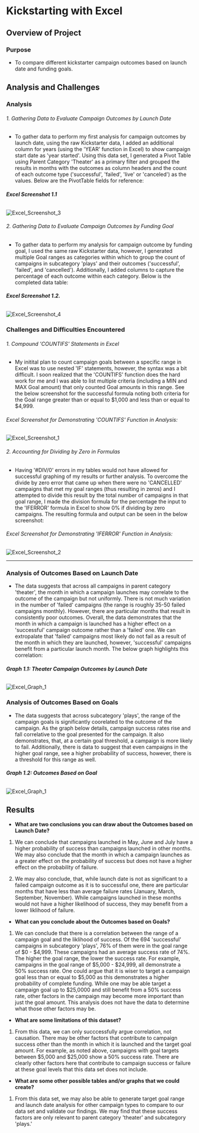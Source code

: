 # Kickstarting with Excel

## Overview of Project

### Purpose

* To compare different kickstarter campaign outcomes based on launch date and funding goals.

## Analysis and Challenges

### **Analysis**

###### 1. Gathering Data to Evaluate Campaign Outcomes by Launch Date
* To gather data to perform my first analysis for campaign outcomes by launch date, using the raw Kickstarter data, I added an additional column for years (using the 'YEAR' function in Excel) to show campaign start date as 'year started'. Using this data set, I generated a Pivot Table using Parent Category 'Theater' as a primary filter and grouped the results in months with the outcomes as column headers and the count of each outcome type ('successful', 'failed', 'live' or 'canceled') as the values. Below are the PivotTable fields for reference:

###### **Excel Screenshot 1.1**
![Excel_Screenshot_3](https://cvws.icloud-content.com/B/AU_G-jS47hIKP2bjlxg3H386Bzs9AQvbsBjohlDfrX2kU4XEt1224yKp/Screen+Shot+2022-08-14+at+7.58.00+PM.png?o=AkVOJoLh1SjsJK24wnT5lyDwfN58vsfXtpX8ADRCrkT5&v=1&x=3&a=CAoga-3xyIYOlF6v8RA1GU4g5gsrI7JVmEpWJ79lsG_qaSMSbxCwrIT8qTAYsIng_akwIgEAUgQ6Bzs9WgS24yKpaie1vAlP8aM0dFRv9TIStpkeWDeW83Vj172xP2mdHun9LUJNSgjkH3dyJxqoHNZBGAtV4k_sxpSvvRIWStwpZFb6gXSw820Tth2DywMNFEfaOg&e=1660537013&fl=&r=ece5df1f-60b5-4a18-985f-6775ce5b069d-1&k=I6uQQ7-dUXciZ7x3fKIcEA&ckc=com.apple.clouddocs&ckz=com.apple.CloudDocs&p=56&s=nxOjWxNmOX64BCDOuTsvMSzRmDU&cd=i)

###### 2. Gathering Data to Evaluate Campaign Outcomes by Funding Goal
* To gather data to perform my analysis for campaign outcome by funding goal, I used the same raw Kickstarter data, however, I generated multiple Goal ranges as categories within which to group the count of campaigns in subcategory 'plays' and their outcomes ('successful', 'failed', and 'cancelled'). Additionally, I added columns to capture the percentage of each outcome within each category. Below is the completed data table:

###### **Excel Screenshot 1.2.**
![Excel_Screenshot_4](https://cvws.icloud-content.com/B/ARW9LCsfawZi74k67sfvUJfHc2XiASelH5r7DEAi14haw5lUz-IX6XmR/Screen+Shot+2022-08-14+at+8.23.31+PM.png?o=AhumS9bXxsPwBaLL_NJEGqKE-T6MVNEk-Gt21k3cR4-p&v=1&x=3&a=CAogtlMCTUsrdecTLnm7Tgc28KtTA9Y9aOvgsNv31A-6OHkSbxDIp7T8qTAYyISQ_qkwIgEAUgTHc2XiWgQX6XmRaicqMeVzuNtpE1c6kbTcQYKuDG_eYzoJRPXQir2nAeo8zrV60rsphd9yJ0VT6REz2tHsAvbjY22jJBLdMmHFJ7zrShmDBawOsJF0bxy5LYJwuQ&e=1660537799&fl=&r=c4e4d354-bbf8-4d72-bd6d-8cb246ee1a35-1&k=dvt6eJQUd_teAjz-JIk86Q&ckc=com.apple.clouddocs&ckz=com.apple.CloudDocs&p=56&s=e-qSV1hn2N-4hgEsEARoLeUt0XA&cd=i)

### **Challenges and Difficulties Encountered**

###### 1. Compound 'COUNTIFS' Statements in Excel
* My initital plan to count campaign goals between a specific range in Excel was to use nested 'IF' statements, however, the syntax was a bit difficult. I soon realized that the 'COUNTIFS' function does the hard work for me and I was able to list multiple criteria (including a MIN and MAX Goal amount) that only counted Goal amounts in this range. See the below screenshot for the successful formula noting both criteria for the Goal range greater than or equal to $1,000 and less than or equal to $4,999.

###### Excel Screenshot for Demonstrating 'COUNTIFS' Function in Analysis:
![Excel_Screenshot_1](https://cvws.icloud-content.com/B/AaYKgbDfne_XpeLThrdY7rMqVesNAeSpAR2JWCXAIX_ASdWvU-yttrX5/Screen+Shot+2022-08-14+at+7.15.50+PM.png?o=AqkceziEj8YHByABZWscicDVSik4TTwF5rPtOYeWhNMB&v=1&x=3&a=CAogqqBjrsFZF8KiKrM84dsHN8kIV1TnOgJEDrTDgD7qjucSbxCP3On6qTAYj7nF_KkwIgEAUgQqVesNWgSttrX5aieM__g0s6MVC0TpVPujkNFjyjUYcVBJiJxPG4JF3PHYxGL8B29KDRlyJ-W3ayXIYjGK7SYxLbcJ81hH7nTHNNDNlxz2W4j-DJGxbsgKVmqpbw&e=1660534480&fl=&r=df3de138-b0ef-4d0d-8116-f3ff0e2fab74-1&k=gG6Nb7cQ5ASlQ_MwugpOpw&ckc=com.apple.clouddocs&ckz=com.apple.CloudDocs&p=56&s=mc7vZpICR5mBY92tyZLeEh5RQs0&cd=i)

###### 2. Accounting for Dividing by Zero in Formulas
 * Having '#DIV/0' errors in my tables would not have allowed for successful graphing of my results or further analysis. To overcome the divide by zero error that came up when there were no 'CANCELLED' campaigns that met my goal ranges (thus resulting in zeros) and I attempted to divide this result by the total number of campaigns in that goal range, I made the division formula for the percentage the input to the 'IFERROR' formula in Excel to show 0% if dividing by zero campaigns. The resulting formula and output can be seen in the below screenshot:
 
 ###### Excel Screenshot for Demonstrating 'IFERROR' Function in Analysis:
 ![Excel_Screenshot_2](https://cvws.icloud-content.com/B/ATPUed1Mr4kHoONQCHdBOdja0FAWAdV2X6KvW32JuR3DA1-SJ57wo6gd/Screen+Shot+2022-08-14+at+7.17.27+PM.png?o=Al-snjI9nLNg4dFdlSRIoi_bLP3XsS0BXARcfGDNLeOB&v=1&x=3&a=CAog2AFJmvAdQ5yWM7TJbOm9UHUxVioF7VNwiYcr2khyTRkSbxDPoKX7qTAYz_2A_akwIgEAUgTa0FAWWgTwo6gdaieex7GmL7SaGX__AevDsQd8tRVp8rMcXv758RhPt8zFwyTPYLLGTk5yJ8Mtx3wPUw93UDe-vuMnzlMY8i3LLWvV4FyPx3iPjffeeTnet666Aw&e=1660535455&fl=&r=c28a6341-5434-46af-8c04-73367559c4c1-1&k=w1NjJBc_ObzIvjJ0HpRFKQ&ckc=com.apple.clouddocs&ckz=com.apple.CloudDocs&p=56&s=g7E9W3tBOnqUoTVteC_OJyDJvYg&cd=i)
 
 ---

### Analysis of Outcomes Based on Launch Date
* The data suggests that across all campaigns in parent category 'theater', the month in which a campaign launches may correlate to the outcome of the campaign but not uniformly. There is not much variation in the number of 'failed' campaigns (the range is roughly 35-50 failed campaigns monthly). However, there are particular months that result in consistently poor outcomes. Overall, the data demonstrates that the month in which a campaign is launched has a higher effect on a 'successful' campaign outcome rather than a 'failed' one. We can extropalate that 'failed' campaigns most likely do not fail as a result of the month in which they are launched, however, 'successful' campaigns benefit from a particular launch month. The below graph highlights this correlation:

###### **Graph 1.1: Theater Campaign Outcomes by Launch Date**
![Excel_Graph_1](https://cvws.icloud-content.com/B/AQjngO18ux6ihOQ4BScuWl-dx5X2ARlM8HYvRdgSeZEqIgVCygsEpyq1/Theater_Outcomes_by_Launch-Date.png?o=Astqsb8w5RNqME2HslMv5_W3KyK_1T93HHkgeg8eiOnv&v=1&x=3&a=CAoggkkAixI-CKalhX-KG1zIQZ7rWcEHCFhTx2Qsdu6QOE4SbxD02e78qTAY9LbK_qkwIgEAUgSdx5X2WgQEpyq1aif1OdFyeRQtnkQnXKDuO2rbgrfboG_ELWKWe5xWpABzDVQ5ABPoNvhyJzD_-3rUsx56B78xtz05lvncFtE7QMIuW_SQgVBjlWc8rt0kJNoIUw&e=1660538755&fl=&r=dd376969-d81a-44e7-9399-9ffaccb239ae-1&k=Sy03A_ul4hTLgqeAD_0gGg&ckc=com.apple.clouddocs&ckz=com.apple.CloudDocs&p=56&s=wfWDbt66yO94xV73lnddKLtVMlU&cd=i)

### Analysis of Outcomes Based on Goals
* The data suggests that across subcategory 'plays', the range of the campaign goals is significantly coorelated to the outcome of the campaign. As the graph below details, campaign success rates rise and fall correlative to the goal presented for the campaign. It also demonstrates, that, at a certain goal threshold, a campaign is more likely to fail. Additionally, there is data to suggest that even campaigns in the higher goal range, see a higher probability of success, however, there is a threshold for this range as well.

###### **Graph 1.2: Outcomes Based on Goal**
![Excel_Graph_1](https://cvws.icloud-content.com/B/AerHWpDuYuvYVzHDNUlDMiO56BeLAQ7gVKv32neYdXShd9VQnYeheYU3/Outcomes_Vs_Goals.png?o=AqH5G28anm5d6WZRfb9FP3lHAvxmcIBSulAmojTy3wOJ&v=1&x=3&a=CAogWuRk0qTHDyWxvA9HqBHkNyq5Q8xB_BUHC44A1gXJJ4gSbxCTkaD9qTAYk-77_qkwIgEAUgS56BeLWgSheYU3aic88iGwdcBUmaB_o6OJRoTh5wFgtqoOLuyuYTIX-IsnQdY52G1A6NlyJwoGy-mA9XIJR2FZu-5W-R0-NSL4i26a2LZ5BLP9OK05T6sZUr1qpg&e=1660539565&fl=&r=8706de64-1f1b-4bee-9ea7-d4d25fe21652-1&k=mrpdP2lAoBl6bRfBBWvkow&ckc=com.apple.clouddocs&ckz=com.apple.CloudDocs&p=56&s=TxxU2mQmNUiU2wBYpQXyDBm5DJo&cd=i)

## Results

- **What are two conclusions you can draw about the Outcomes based on Launch Date?**
1. We can conclude that campaigns launched in May, June and July have a higher probability of success than campaigns launched in other months. We may also conclude that the month in which a campaign launches as a greater effect on the probability of success but does not have a higher effect on the probability of failure. 

2. We may also conclude, that, while launch date is not as significant to a failed campaign outcome as it is to successful one, there are particular months that have less than average failure rates (January, March, September, November). While campaigns launched in these months would not have a higher likelihood of success, they may benefit from a lower liklihood of failure. 

- **What can you conclude about the Outcomes based on Goals?**

1. We can conclude that there is a correlation between the range of a campaign goal and the liklihood of success. Of the 694 'successful' campaigns in subcategory 'plays', 76% of them were in the goal range of $0 - $4,999. These campaigns had an average success rate of 74%. The higher the goal range, the lower the success rate. For example, campaigns in the goal range of $5,000 - $24,999, all demonstrate a 50% success rate. One could argue that it is wiser to target a campaign goal less than or equal to $5,000 as this demonstrates a higher probability of complete funding. While one may be able target a campaign goal up to $25,0000 and still benefit from a 50% success rate, other factors in the campaign may become more important than just the goal amount. This analysis does not have the data to determine what those other factors may be. 

- **What are some limitations of this dataset?**
1. From this data, we can only succcessfully argue correlation, not causation. There may be other factors that contribute to campaign success other than the month in which it is launched and the target goal amount. For example, as noted above, campaigns with goal targets between $5,000 and $25,000 show a 50% success rate. There are clearly other factors here that contribute to campaign success or failure at these goal levels that this data set does not include. 

- **What are some other possible tables and/or graphs that we could create?**
1. From this data set, we may also be able to generate target goal range and launch date analysis for other campaign types to compare to our data set and validate our findings. We may find that these success factors are only relevant to parent category 'theater' and subcategory 'plays.'

